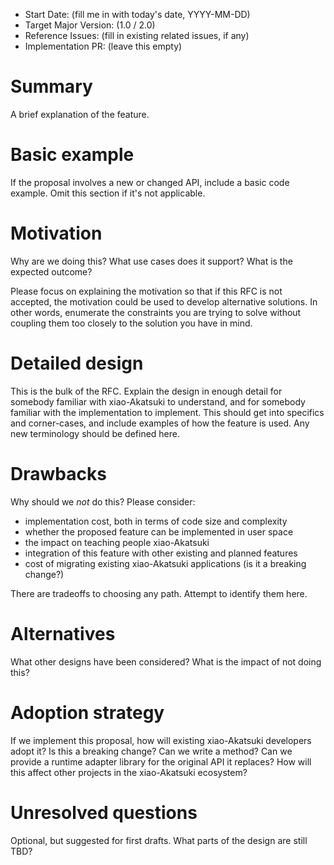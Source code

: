 - Start Date: (fill me in with today's date, YYYY-MM-DD)
- Target Major Version: (1.0 / 2.0)
- Reference Issues: (fill in existing related issues, if any)
- Implementation PR: (leave this empty)

# Summary

A brief explanation of the feature.

# Basic example

If the proposal involves a new or changed API, include a basic code example.
Omit this section if it's not applicable.

# Motivation

Why are we doing this? What use cases does it support? What is the expected
outcome?

Please focus on explaining the motivation so that if this RFC is not accepted,
the motivation could be used to develop alternative solutions. In other words,
enumerate the constraints you are trying to solve without coupling them too
closely to the solution you have in mind.

# Detailed design

This is the bulk of the RFC. Explain the design in enough detail for somebody
familiar with xiao-Akatsuki to understand, and for somebody familiar with the
implementation to implement. This should get into specifics and corner-cases,
and include examples of how the feature is used. Any new terminology should be
defined here.

# Drawbacks

Why should we *not* do this? Please consider:

- implementation cost, both in terms of code size and complexity
- whether the proposed feature can be implemented in user space
- the impact on teaching people xiao-Akatsuki
- integration of this feature with other existing and planned features
- cost of migrating existing xiao-Akatsuki applications (is it a breaking change?)

There are tradeoffs to choosing any path. Attempt to identify them here.

# Alternatives

What other designs have been considered? What is the impact of not doing this?

# Adoption strategy

If we implement this proposal, how will existing xiao-Akatsuki developers adopt it? Is
this a breaking change? Can we write a method? Can we provide a runtime adapter library for the original API it replaces? How will this affect other projects in the xiao-Akatsuki ecosystem?

# Unresolved questions

Optional, but suggested for first drafts. What parts of the design are still
TBD?
